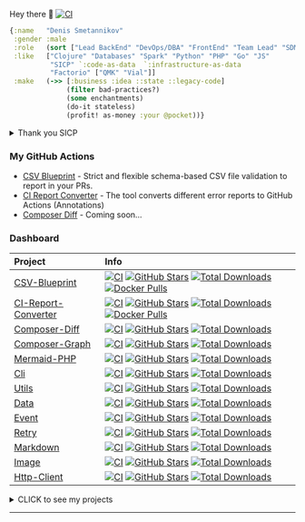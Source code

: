 Hey there 👋 [![CI](https://github.com/SmetDenis/SmetDenis/actions/workflows/main.yml/badge.svg?branch=master)](https://github.com/SmetDenis/SmetDenis/actions/workflows/main.yml?query=branch%3Amaster)

```clojure
{:name   "Denis Smetannikov"
 :gender :male
 :role   (sort ["Lead BackEnd" "DevOps/DBA" "FrontEnd" "Team Lead" "SDM"])
 :like   ["Clojure" "Databases" "Spark" "Python" "PHP" "Go" "JS"
          "SICP" `:code-as-data  `:infrastructure-as-data
          "Factorio" ["QMK" "Vial"]]
 :make   (->> [:business :idea ::state ::legacy-code]
              (filter bad-practices?)
              (some enchantments)
              (do-it stateless)
              (profit! as-money :your @pocket))}                         ; It just works!
```

<details>
  <summary>Thank you SICP</summary>

```js
const iter = (list, time, greyMatterAcc)
  => (experiment)
  => (f, ...k)
  => (rtfm)
  => iter(sicp(list, lisp(λ)), time(--x), ++greyMatterAcc);

let youllNeverBeTheSame = iter(hexletCourses, yourTime, aLittleBitOfBrain);
```

</details>

### My GitHub Actions
* [CSV Blueprint](https://github.com/JBZoo/Csv-Blueprint) - Strict and flexible schema-based CSV file validation to report in your PRs.
* [CI Report Converter](https://github.com/JBZoo/CI-Report-Converter) - The tool converts different error reports to GitHub Actions (Annotations)
* [Composer Diff](https://github.com/JBZoo/Composer-Diff) - Coming soon...


### Dashboard

| Project                                                             | Info                                                                                                                                                                                                                                                                                                                                                                                                                                                                                                                                                                                                                                                                 |
|:--------------------------------------------------------------------|:---------------------------------------------------------------------------------------------------------------------------------------------------------------------------------------------------------------------------------------------------------------------------------------------------------------------------------------------------------------------------------------------------------------------------------------------------------------------------------------------------------------------------------------------------------------------------------------------------------------------------------------------------------------------|
| [CSV-Blueprint](https://github.com/JBZoo/CSV-Blueprint)             | [![CI](https://github.com/JBZoo/CSV-Blueprint/actions/workflows/main.yml/badge.svg?branch=master)](https://github.com/JBZoo/CSV-Blueprint/actions/workflows/main.yml?query=branch%3Amaster)    [![GitHub Stars](https://img.shields.io/github/stars/jbzoo/csv-blueprint?style=flat)](https://github.com/JBZoo/CSV-Blueprint/stargazers)    [![Total Downloads](https://poser.pugx.org/jbzoo/csv-blueprint/downloads)](https://packagist.org/packages/jbzoo/csv-blueprint/stats)    [![Docker Pulls](https://img.shields.io/docker/pulls/jbzoo/csv-blueprint.svg)](https://hub.docker.com/r/jbzoo/csv-blueprint/tags)                                                 |
| [CI-Report-Converter](https://github.com/JBZoo/CI-Report-Converter) | [![CI](https://github.com/JBZoo/CI-Report-Converter/actions/workflows/main.yml/badge.svg?branch=master)](https://github.com/JBZoo/CI-Report-Converter/actions/workflows/main.yml?query=branch%3Amaster)    [![GitHub Stars](https://img.shields.io/github/stars/jbzoo/ci-report-converter?style=flat)](https://github.com/JBZoo/CI-Report-Converter/stargazers)    [![Total Downloads](https://poser.pugx.org/jbzoo/ci-report-converter/downloads)](https://packagist.org/packages/jbzoo/ci-report-converter/stats)    [![Docker Pulls](https://img.shields.io/docker/pulls/jbzoo/ci-report-converter.svg)](https://hub.docker.com/r/jbzoo/ci-report-converter/tags) |
| [Composer-Diff](https://github.com/JBZoo/Composer-Diff)             | [![CI](https://github.com/JBZoo/Composer-Diff/actions/workflows/main.yml/badge.svg?branch=master)](https://github.com/JBZoo/Composer-Diff/actions/workflows/main.yml?query=branch%3Amaster)    [![GitHub Stars](https://img.shields.io/github/stars/jbzoo/composer-diff?style=flat)](https://github.com/JBZoo/Composer-Diff/stargazers)    [![Total Downloads](https://poser.pugx.org/jbzoo/composer-diff/downloads)](https://packagist.org/packages/jbzoo/composer-diff/stats)                                                                                                                                                                                      |
| [Composer-Graph](https://github.com/JBZoo/Composer-Graph)           | [![CI](https://github.com/JBZoo/Composer-Graph/actions/workflows/main.yml/badge.svg?branch=master)](https://github.com/JBZoo/Composer-Graph/actions/workflows/main.yml?query=branch%3Amaster)    [![GitHub Stars](https://img.shields.io/github/stars/jbzoo/composer-graph?style=flat)](https://github.com/JBZoo/Composer-Graph/stargazers)    [![Total Downloads](https://poser.pugx.org/jbzoo/composer-graph/downloads)](https://packagist.org/packages/jbzoo/composer-graph/stats)                                                                                                                                                                                |
| [Mermaid-PHP](https://github.com/JBZoo/Mermaid-PHP)                 | [![CI](https://github.com/JBZoo/Mermaid-PHP/actions/workflows/main.yml/badge.svg?branch=master)](https://github.com/JBZoo/Mermaid-PHP/actions/workflows/main.yml?query=branch%3Amaster)    [![GitHub Stars](https://img.shields.io/github/stars/jbzoo/mermaid-php?style=flat)](https://github.com/JBZoo/Mermaid-PHP/stargazers)    [![Total Downloads](https://poser.pugx.org/jbzoo/mermaid-php/downloads)](https://packagist.org/packages/jbzoo/mermaid-php/stats)                                                                                                                                                                                                  |
| [Cli](https://github.com/JBZoo/Cli)                                 | [![CI](https://github.com/JBZoo/Cli/actions/workflows/main.yml/badge.svg?branch=master)](https://github.com/JBZoo/Cli/actions/workflows/main.yml?query=branch%3Amaster)    [![GitHub Stars](https://img.shields.io/github/stars/jbzoo/cli?style=flat)](https://github.com/JBZoo/Cli/stargazers)    [![Total Downloads](https://poser.pugx.org/jbzoo/cli/downloads)](https://packagist.org/packages/jbzoo/cli/stats)                                                                                                                                                                                                                                                  |
| [Utils](https://github.com/JBZoo/Utils)                             | [![CI](https://github.com/JBZoo/Utils/actions/workflows/main.yml/badge.svg?branch=master)](https://github.com/JBZoo/Utils/actions/workflows/main.yml?query=branch%3Amaster)    [![GitHub Stars](https://img.shields.io/github/stars/jbzoo/utils?style=flat)](https://github.com/JBZoo/Utils/stargazers)    [![Total Downloads](https://poser.pugx.org/jbzoo/utils/downloads)](https://packagist.org/packages/jbzoo/utils/stats)                                                                                                                                                                                                                                      |
| [Data](https://github.com/JBZoo/Data)                               | [![CI](https://github.com/JBZoo/Data/actions/workflows/main.yml/badge.svg?branch=master)](https://github.com/JBZoo/Data/actions/workflows/main.yml?query=branch%3Amaster)    [![GitHub Stars](https://img.shields.io/github/stars/jbzoo/data?style=flat)](https://github.com/JBZoo/Data/stargazers)    [![Total Downloads](https://poser.pugx.org/jbzoo/data/downloads)](https://packagist.org/packages/jbzoo/data/stats)                                                                                                                                                                                                                                            |
| [Event](https://github.com/JBZoo/Event)                             | [![CI](https://github.com/JBZoo/Event/actions/workflows/main.yml/badge.svg?branch=master)](https://github.com/JBZoo/Event/actions/workflows/main.yml?query=branch%3Amaster)    [![GitHub Stars](https://img.shields.io/github/stars/jbzoo/event?style=flat)](https://github.com/JBZoo/Event/stargazers)    [![Total Downloads](https://poser.pugx.org/jbzoo/event/downloads)](https://packagist.org/packages/jbzoo/event/stats)                                                                                                                                                                                                                                      |
| [Retry](https://github.com/JBZoo/Retry)                             | [![CI](https://github.com/JBZoo/Retry/actions/workflows/main.yml/badge.svg?branch=master)](https://github.com/JBZoo/Retry/actions/workflows/main.yml?query=branch%3Amaster)    [![GitHub Stars](https://img.shields.io/github/stars/jbzoo/retry?style=flat)](https://github.com/JBZoo/Retry/stargazers)    [![Total Downloads](https://poser.pugx.org/jbzoo/retry/downloads)](https://packagist.org/packages/jbzoo/retry/stats)                                                                                                                                                                                                                                      |
| [Markdown](https://github.com/JBZoo/Markdown)                       | [![CI](https://github.com/JBZoo/Markdown/actions/workflows/main.yml/badge.svg?branch=master)](https://github.com/JBZoo/Markdown/actions/workflows/main.yml?query=branch%3Amaster)    [![GitHub Stars](https://img.shields.io/github/stars/jbzoo/markdown?style=flat)](https://github.com/JBZoo/Markdown/stargazers)    [![Total Downloads](https://poser.pugx.org/jbzoo/markdown/downloads)](https://packagist.org/packages/jbzoo/markdown/stats)                                                                                                                                                                                                                    |
| [Image](https://github.com/JBZoo/Image)                             | [![CI](https://github.com/JBZoo/Image/actions/workflows/main.yml/badge.svg?branch=master)](https://github.com/JBZoo/Image/actions/workflows/main.yml?query=branch%3Amaster)    [![GitHub Stars](https://img.shields.io/github/stars/jbzoo/image?style=flat)](https://github.com/JBZoo/Image/stargazers)    [![Total Downloads](https://poser.pugx.org/jbzoo/image/downloads)](https://packagist.org/packages/jbzoo/image/stats)                                                                                                                                                                                                                                      |
| [Http-Client](https://github.com/JBZoo/Http-Client)                 | [![CI](https://github.com/JBZoo/Http-Client/actions/workflows/main.yml/badge.svg?branch=master)](https://github.com/JBZoo/Http-Client/actions/workflows/main.yml?query=branch%3Amaster)    [![GitHub Stars](https://img.shields.io/github/stars/jbzoo/http-client?style=flat)](https://github.com/JBZoo/Http-Client/stargazers)    [![Total Downloads](https://poser.pugx.org/jbzoo/http-client/downloads)](https://packagist.org/packages/jbzoo/http-client/stats)                                                                                                                                                                                                  |


<details>
  <summary>CLICK to see my projects</summary>

| Project                                               | Info                                                                                                                                                                                                                                                                                                                                                                                                                                                                      |
|:------------------------------------------------------|:--------------------------------------------------------------------------------------------------------------------------------------------------------------------------------------------------------------------------------------------------------------------------------------------------------------------------------------------------------------------------------------------------------------------------------------------------------------------------|
| [Assets](https://github.com/JBZoo/Assets)             | [![CI](https://github.com/JBZoo/Assets/actions/workflows/main.yml/badge.svg?branch=master)](https://github.com/JBZoo/Assets/actions/workflows/main.yml?query=branch%3Amaster)    [![GitHub Stars](https://img.shields.io/github/stars/jbzoo/assets?style=flat)](https://github.com/JBZoo/Assets/stargazers)    [![Total Downloads](https://poser.pugx.org/jbzoo/assets/downloads)](https://packagist.org/packages/jbzoo/assets/stats)                                     |
| [Less](https://github.com/JBZoo/Less)                 | [![CI](https://github.com/JBZoo/Less/actions/workflows/main.yml/badge.svg?branch=master)](https://github.com/JBZoo/Less/actions/workflows/main.yml?query=branch%3Amaster)    [![GitHub Stars](https://img.shields.io/github/stars/jbzoo/less?style=flat)](https://github.com/JBZoo/Less/stargazers)    [![Total Downloads](https://poser.pugx.org/jbzoo/less/downloads)](https://packagist.org/packages/jbzoo/less/stats)                                                 |
| [Path](https://github.com/JBZoo/Path)                 | [![CI](https://github.com/JBZoo/Path/actions/workflows/main.yml/badge.svg?branch=master)](https://github.com/JBZoo/Path/actions/workflows/main.yml?query=branch%3Amaster)    [![GitHub Stars](https://img.shields.io/github/stars/jbzoo/path?style=flat)](https://github.com/JBZoo/Path/stargazers)    [![Total Downloads](https://poser.pugx.org/jbzoo/path/downloads)](https://packagist.org/packages/jbzoo/path/stats)                                                 |
| [Mock-Server](https://github.com/JBZoo/Mock-Server)   | [![CI](https://github.com/JBZoo/Mock-Server/actions/workflows/main.yml/badge.svg?branch=master)](https://github.com/JBZoo/Mock-Server/actions/workflows/main.yml?query=branch%3Amaster)    [![GitHub Stars](https://img.shields.io/github/stars/jbzoo/mock-server?style=flat)](https://github.com/JBZoo/Mock-Server/stargazers)    [![Total Downloads](https://poser.pugx.org/jbzoo/mock-server/downloads)](https://packagist.org/packages/jbzoo/mock-server/stats)       |
| [Codestyle](https://github.com/JBZoo/Codestyle)       | [![CI](https://github.com/JBZoo/Codestyle/actions/workflows/main.yml/badge.svg?branch=master)](https://github.com/JBZoo/Codestyle/actions/workflows/main.yml?query=branch%3Amaster)    [![GitHub Stars](https://img.shields.io/github/stars/jbzoo/codestyle?style=flat)](https://github.com/JBZoo/Codestyle/stargazers)    [![Total Downloads](https://poser.pugx.org/jbzoo/codestyle/downloads)](https://packagist.org/packages/jbzoo/codestyle/stats)                   |
| [PHPUnit](https://github.com/JBZoo/PHPUnit)           | [![CI](https://github.com/JBZoo/PHPUnit/actions/workflows/main.yml/badge.svg?branch=master)](https://github.com/JBZoo/PHPUnit/actions/workflows/main.yml?query=branch%3Amaster)    [![GitHub Stars](https://img.shields.io/github/stars/jbzoo/phpunit?style=flat)](https://github.com/JBZoo/PHPUnit/stargazers)    [![Total Downloads](https://poser.pugx.org/jbzoo/phpunit/downloads)](https://packagist.org/packages/jbzoo/phpunit/stats)                               |
| [Toolbox-Dev](https://github.com/JBZoo/Toolbox-Dev)   | [![CI](https://github.com/JBZoo/Toolbox-Dev/actions/workflows/main.yml/badge.svg?branch=master)](https://github.com/JBZoo/Toolbox-Dev/actions/workflows/main.yml?query=branch%3Amaster)    [![GitHub Stars](https://img.shields.io/github/stars/jbzoo/toolbox-dev?style=flat)](https://github.com/JBZoo/Toolbox-Dev/stargazers)    [![Total Downloads](https://poser.pugx.org/jbzoo/toolbox-dev/downloads)](https://packagist.org/packages/jbzoo/toolbox-dev/stats)       |
| [Toolbox](https://github.com/JBZoo/Toolbox)           | [![CI](https://github.com/JBZoo/Toolbox/actions/workflows/main.yml/badge.svg?branch=master)](https://github.com/JBZoo/Toolbox/actions/workflows/main.yml?query=branch%3Amaster)    [![GitHub Stars](https://img.shields.io/github/stars/jbzoo/toolbox?style=flat)](https://github.com/JBZoo/Toolbox/stargazers)    [![Total Downloads](https://poser.pugx.org/jbzoo/toolbox/downloads)](https://packagist.org/packages/jbzoo/toolbox/stats)                               |
| [SimpleTypes](https://github.com/JBZoo/SimpleTypes)   | [![CI](https://github.com/JBZoo/SimpleTypes/actions/workflows/main.yml/badge.svg?branch=master)](https://github.com/JBZoo/SimpleTypes/actions/workflows/main.yml?query=branch%3Amaster)    [![GitHub Stars](https://img.shields.io/github/stars/jbzoo/simpletypes?style=flat)](https://github.com/JBZoo/SimpleTypes/stargazers)    [![Total Downloads](https://poser.pugx.org/jbzoo/simpletypes/downloads)](https://packagist.org/packages/jbzoo/simpletypes/stats)       |
| [Skeleton-PHP](https://github.com/JBZoo/Skeleton-PHP) | [![CI](https://github.com/JBZoo/Skeleton-PHP/actions/workflows/main.yml/badge.svg?branch=master)](https://github.com/JBZoo/Skeleton-PHP/actions/workflows/main.yml?query=branch%3Amaster)    [![GitHub Stars](https://img.shields.io/github/stars/jbzoo/skeleton-php?style=flat)](https://github.com/JBZoo/Skeleton-PHP/stargazers)    [![Total Downloads](https://poser.pugx.org/jbzoo/skeleton-php/downloads)](https://packagist.org/packages/jbzoo/skeleton-php/stats) |


</details>

----
